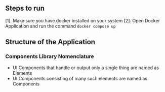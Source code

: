 ## Steps to run

[1]. Make sure you have docker installed on your system
[2]. Open Docker Application and run the command `docker compose up`

## Structure of the Application

### Components Library Nomenclature

- UI Components that handle or output only a single thing are named as Elements
- UI Components consisting of many such elements are named as Components
